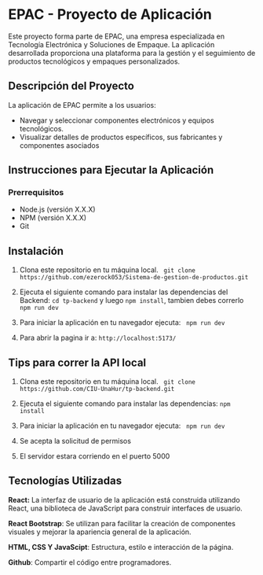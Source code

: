 # EPAC - Proyecto de Aplicación

Este proyecto forma parte de EPAC, una empresa especializada en Tecnología Electrónica y Soluciones de Empaque. La aplicación desarrollada proporciona una plataforma para la gestión y el seguimiento de productos tecnológicos y empaques personalizados.

## Descripción del Proyecto

La aplicación de EPAC permite a los usuarios:

- Navegar y seleccionar componentes electrónicos y equipos tecnológicos.
- Visualizar detalles de productos específicos, sus fabricantes y componentes asociados

## Instrucciones para Ejecutar la Aplicación

### Prerrequisitos

- Node.js (versión X.X.X)
- NPM (versión X.X.X)
- Git

## Instalación

 1. Clona este repositorio en tu máquina local.
 ``` git clone https://github.com/ezerock053/Sistema-de-gestion-de-productos.git```

 2. Ejecuta el siguiente comando para instalar las dependencias del Backend:
 ```cd tp-backend``` y luego ```npm install```, tambien debes correrlo ```npm run dev```

 3. Para iniciar la aplicación en tu navegador ejecuta:
 ``` npm run dev``` 

 4. Para abrir la pagina ir a:
```http://localhost:5173/```

 ## Tips para correr la API local

 1. Clona este repositorio en tu máquina local.
 ``` git clone https://github.com/CIU-UnaHur/tp-backend.git```

 2. Ejecuta el siguiente comando para instalar las dependencias:
 ```npm install ```

 3. Para iniciar la aplicación en tu navegador ejecuta:
 ``` npm run dev``` 

 4. Se acepta la solicitud de permisos
 
 5. El servidor estara corriendo en el puerto 5000

## Tecnologías Utilizadas

**React:** La interfaz de usuario de la aplicación está construida utilizando React, una biblioteca de JavaScript para construir interfaces de usuario.

**React Bootstrap**: Se utilizan para facilitar la creación de componentes visuales y mejorar la apariencia general de la aplicación.

**HTML, CSS Y JavaScipt**: Estructura, estilo e interacción de la página.

**Github**: Compartir el código entre programadores.
